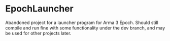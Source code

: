 # EpochLauncher

Abandoned project for a launcher program for Arma 3 Epoch. Should still compile and run fine with some functionality under the dev branch, and may be used for other projects later.
